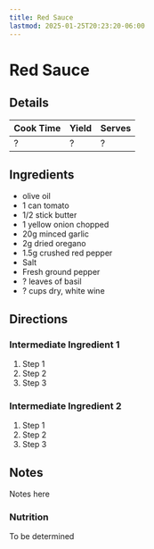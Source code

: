 ```yaml
---
title: Red Sauce
lastmod: 2025-01-25T20:23:20-06:00
---
```

# Red Sauce
## Details
| Cook Time | Yield | Serves |
| --- | --- | --- |
| ? | ? | ? |

## Ingredients
* olive oil
* 1 can tomato
* 1/2 stick butter
* 1 yellow onion chopped
* 20g minced garlic
* 2g dried oregano
* 1.5g crushed red pepper
* Salt
* Fresh ground pepper
* ? leaves of basil
* ? cups dry, white wine

## Directions
### Intermediate Ingredient 1
1. Step 1
2. Step 2
3. Step 3

### Intermediate Ingredient 2
1. Step 1
2. Step 2
3. Step 3

## Notes
Notes here

### Nutrition
To be determined
